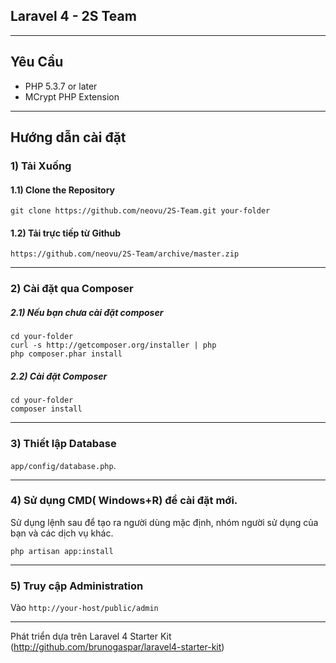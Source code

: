## Laravel 4 - 2S Team

-----

## Yêu Cầu

- PHP 5.3.7 or later
- MCrypt PHP Extension

-----

## Hướng dẫn cài đặt

### 1) Tải Xuống
#### 1.1) Clone the Repository

	git clone https://github.com/neovu/2S-Team.git your-folder

#### 1.2) Tải trực tiếp từ Github

	https://github.com/neovu/2S-Team/archive/master.zip

-----

### 2) Cài đặt qua Composer
##### 2.1) Nếu bạn chưa cài đặt composer

	cd your-folder
	curl -s http://getcomposer.org/installer | php
	php composer.phar install

##### 2.2) Cài đặt Composer

	cd your-folder
	composer install

-----

### 3) Thiết lập Database

`app/config/database.php`.

-----

### 4) Sử dụng CMD( Windows+R) để cài đặt mới.

Sử dụng lệnh sau để tạo ra người dùng mặc định, nhóm người sử dụng của bạn và các dịch vụ khác.
	
	php artisan app:install

-----

### 5) Truy cập Administration

Vào `http://your-host/public/admin` 

-----

Phát triển dựa trên Laravel 4 Starter Kit (http://github.com/brunogaspar/laravel4-starter-kit)
